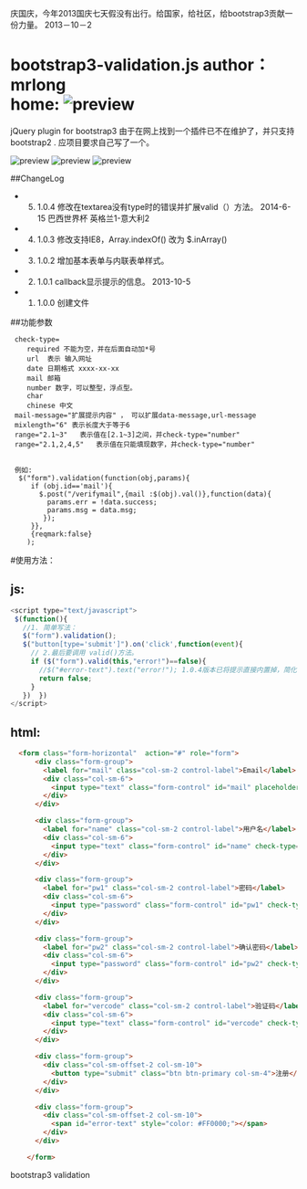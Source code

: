 庆国庆，今年2013国庆七天假没有出行。给国家，给社区，给bootstrap3贡献一份力量。 2013－10－2

bootstrap3-validation.js
author：mrlong  
home: ![preview](http://www.mrlong.cn)
========================

jQuery plugin for bootstrap3
由于在网上找到一个插件已不在维护了，并只支持bootstrap2 . 应项目要求自己写了一个。

![preview](https://github.com/mrlong/bootstrap3-validation.js/blob/master/test/test.png?raw=true)
![preview](https://github.com/mrlong/bootstrap3-validation.js/blob/master/test/test2.png?raw=true)
![preview](https://github.com/mrlong/bootstrap3-validation.js/blob/master/test/test3.png?raw=true)

##ChangeLog
 - 5. 1.0.4  修改在textarea没有type时的错误并扩展valid（）方法。 2014-6-15 巴西世界杯 英格兰1-意大利2
 - 4. 1.0.3  修改支持IE8，Array.indexOf() 改为 $.inArray()
 - 3. 1.0.2  增加基本表单与内联表单样式。
 - 2. 1.0.1  callback显示提示的信息。 2013-10-5
 - 1. 1.0.0  创建文件 
  

##功能参数
```
 check-type=
    required 不能为空，并在后面自动加*号
    url  表示 输入网址
    date 日期格式 xxxx-xx-xx
    mail 邮箱
    number 数字，可以整型，浮点型。
    char 
    chinese 中文
 mail-message="扩展提示内容" ， 可以扩展data-message,url-message  
 mixlength="6" 表示长度大于等于6
 range="2.1~3"   表示值在[2.1~3]之间，并check-type="number"
 range="2.1,2,4,5"   表示值在只能填现数字，并check-type="number" 


 例如:
  $("form").validation(function(obj,params){
     if (obj.id=='mail'){
       $.post("/verifymail",{mail :$(obj).val()},function(data){
         params.err = !data.success;
         params.msg = data.msg;
        });
     }},
     {reqmark:false}
    );
```

#使用方法：

## js:

```js
<script type="text/javascript">
 $(function(){
   //1. 简单写法：
   $("form").validation();
   $("button[type='submit']").on('click',function(event){
     // 2.最后要调用 valid()方法。
     if ($("form").valid(this,"error!")==false){
       //$("#error-text").text("error!"); 1.0.4版本已将提示直接内置掉，简化前端。
       return false;
     }
   })  })
</script>
```


## html:
```html
  <form class="form-horizontal"  action="#" role="form">
      <div class="form-group">
        <label for="mail" class="col-sm-2 control-label">Email</label>
        <div class="col-sm-6">
          <input type="text" class="form-control" id="mail" placeholder="xxxx@qq.com" check-type="mail required">
        </div>
      </div>

      <div class="form-group">
        <label for="name" class="col-sm-2 control-label">用户名</label>
        <div class="col-sm-6">
          <input type="text" class="form-control" id="name" check-type="required" required-message="请填写你的大名。">
        </div>
      </div>

      <div class="form-group">
        <label for="pw1" class="col-sm-2 control-label">密码</label>
        <div class="col-sm-6">
          <input type="password" class="form-control" id="pw1" check-type="required" minlength="6">
        </div>
      </div>

      <div class="form-group">
        <label for="pw2" class="col-sm-2 control-label">确认密码</label>
        <div class="col-sm-6">
          <input type="password" class="form-control" id="pw2" check-type="required" minlength="6">
        </div>
      </div>  

      <div class="form-group">
        <label for="vercode" class="col-sm-2 control-label">验证码</label>
        <div class="col-sm-6">
          <input type="text" class="form-control" id="vercode" check-type="number" range="2.2,5">
        </div>
      </div>  

      <div class="form-group">
        <div class="col-sm-offset-2 col-sm-10">
          <button type="submit" class="btn btn-primary col-sm-4">注册</button>
        </div>
      </div>

      <div class="form-group">
        <div class="col-sm-offset-2 col-sm-10">
          <span id="error-text" style="color: #FF0000;"></span>
        </div>
      </div>

    </form>
```

bootstrap3 validation
